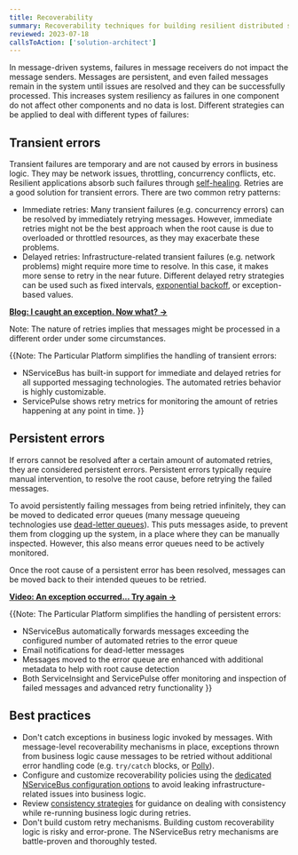 ```yaml
---
title: Recoverability
summary: Recoverability techniques for building resilient distributed systems
reviewed: 2023-07-18
callsToAction: ['solution-architect']
---
```


In message-driven systems, failures in message receivers do not impact the message senders. Messages are persistent, and even failed messages remain in the system until issues are resolved and they can be successfully processed. This increases system resiliency as failures in one component do not affect other components and no data is lost. Different strategies can be applied to deal with different types of failures:

## Transient errors

Transient failures are temporary and are not caused by errors in business logic. They may be network issues, throttling, concurrency conflicts, etc. Resilient applications absorb such failures through [self-healing](https://learn.microsoft.com/en-us/azure/architecture/guide/design-principles/self-healing). Retries are a good solution for transient errors. There are two common retry patterns:

- Immediate retries: Many transient failures (e.g. concurrency errors) can be resolved by immediately retrying messages. However, immediate retries might not be the best approach when the root cause is due to overloaded or throttled resources, as they may exacerbate these problems.
- Delayed retries: Infrastructure-related transient failures (e.g. network problems) might require more time to resolve. In this case, it makes more sense to retry in the near future. Different delayed retry strategies can be used such as fixed intervals, [exponential backoff](https://en.wikipedia.org/wiki/Exponential_backoff), or exception-based values.


[**Blog: I caught an exception. Now what? →**](https://particular.net/blog/but-all-my-errors-are-severe)

Note: The nature of retries implies that messages might be processed in a different order under some circumstances.

{{Note:
The Particular Platform simplifies the handling of transient errors:

- NServiceBus has built-in support for immediate and delayed retries for all supported messaging technologies. The automated retries behavior is highly customizable.
- ServicePulse shows retry metrics for monitoring the amount of retries happening at any point in time.
}}


## Persistent errors

If errors cannot be resolved after a certain amount of automated retries, they are considered persistent errors. Persistent errors typically require manual intervention, to resolve the root cause, before retrying the failed messages.

To avoid persistently failing messages from being retried infinitely, they can be moved to dedicated error queues (many message queueing technologies use [dead-letter queues](https://en.wikipedia.org/wiki/Dead_letter_queue)). This puts messages aside, to prevent them from clogging up the system, in a place where they can be manually inspected. However, this also means error queues need to be actively monitored.

Once the root cause of a persistent error has been resolved, messages can be moved back to their intended queues to be retried.

[**Video: An exception occurred... Try again →**](https://www.youtube.com/watch?v=gSQxtgw1Qz4)

{{Note:
The Particular Platform simplifies the handling of persistent errors:

- NServiceBus automatically forwards messages exceeding the configured number of automated retries to the error queue
- Email notifications for dead-letter messages
- Messages moved to the error queue are enhanced with additional metadata to help with root cause detection
- Both ServiceInsight and ServicePulse offer monitoring and inspection of failed messages and advanced retry functionality
}}

## Best practices

- Don't catch exceptions in business logic invoked by messages. With message-level recoverability mechanisms in place, exceptions thrown from business logic cause messages to be retried without additional error handling code (e.g. `try/catch` blocks, or [Polly](https://github.com/App-vNext/Polly)).
- Configure and customize recoverability policies using the [dedicated NServiceBus configuration options](/nservicebus/recoverability/) to avoid leaking infrastructure-related issues into business logic.
- Review [consistency strategies](/architecture/consistency.md) for guidance on dealing with consistency while re-running business logic during retries.
- Don't build custom retry mechanisms. Building custom recoverability logic is risky and error-prone. The NServiceBus retry mechanisms are battle-proven and thoroughly tested.